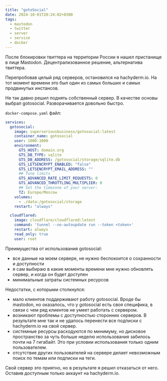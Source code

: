 ```yaml
---
title: "gotoSocial"
date: 2024-10-01T20:24:02+0300
tags: 
  - mastodon
  - twitter
  - server
  - service
  - docker
---
```


После блокировки твиттера на территории России я нашел пристанище в лице Mastodon. Децентрализованное решение,
альтернатива твиттера.

Перепробовав целый ряд серверов, остановился на hachyderm.io. На тот момент времени это был один из самых больших и
самых продвинутых инстансов.

Не так давно решил поднять собственный сервер. В качестве основы выбрал gotosocial. Разворачивается довольно быстро.

`docker-compose.yaml` файл:

```yaml
services:
  gotosocial:
    image: superseriousbusiness/gotosocial:latest
    container_name: gotosocial
    user: 1000:1000
    environment:
      GTS_HOST: domain.org
      GTS_DB_TYPE: sqlite
      GTS_DB_ADDRESS: /gotosocial/storage/sqlite.db
      GTS_LETSENCRYPT_ENABLED: "false"
      GTS_LETSENCRYPT_EMAIL_ADDRESS: ""
      ## Tune limits
      GTS_ADVANCED_RATE_LIMIT_REQUESTS: 0
      GTS_ADVANCED_THROTTLING_MULTIPLIER: 0
      ## Set the timezone of your server:
      TZ: Europe/Moscow
    volumes:
      - ./data:/gotosocial/storage
    restart: "always"

  cloudflared:
    image: cloudflare/cloudflared:latest
    command: 'tunnel --no-autoupdate run --token <token>'
    restart: always
    read_only: true
    user: root
```

Преимущества от использования gotosocial:

- все данные на моем сервере, не нужно беспокоится о сохранности и доступности
- я сам выбираю в какие моменты времени мне нужно обновлять сервер, и когда он будет доступен
- минимальные затраты системных ресурсов

Недостатки, с которыми столкнулся:

- мало клиентов поддерживают работу gotosocial. Вроде бы mastodon, но оказалось, что у gotosocial есть своя специфика,
в связи с чем ряд клиентов не умеет работать с сервером.
- возникают проблемы с доступностью сторонних серверов. В результате мне так и не удалось перенести все подписки с
hachyderm.io на свой сервер.
- системные ресурсы расходуются по минимуму, но дисковое пространство за чуть больше неделю использования забилось
почти на 7 гигабайт. Это при условии использования только одним пользователем.
- отсутствие других пользователей на сервере делает невозможным поиск по темам или подписки на теги.

Свой сервер это приятно, но в результате я решил отказаться от него. Оставив доступным только аккаунт на hachyderm.io.
